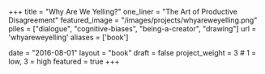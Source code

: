 +++
title = "Why Are We Yelling?"
one_liner = "The Art of Productive Disagreement"
featured_image = "/images/projects/whyareweyelling.png"
piles = ["dialogue", "cognitive-biases", "being-a-creator", "drawing"]
url = 'whyareweyelling'
aliases = ['book']

date = "2016-08-01"
layout = "book"
draft = false
project_weight = 3 # 1 = low, 3 = high
featured = true
+++

